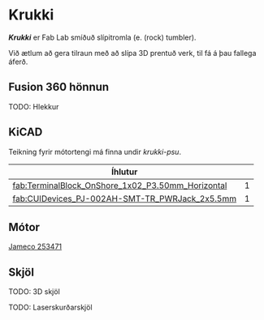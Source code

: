 # Krukki

**_Krukki_** er Fab Lab smíðuð slípitromla (e. (rock) tumbler). 

Við ætlum að gera tilraun með að slípa 3D prentuð verk, til fá á þau fallega áferð. 

## Fusion 360 hönnun

TODO: Hlekkur

## KiCAD 

Teikning fyrir mótortengi má finna undir _krukki-psu_. 

|   Íhlutur                     |       | 
|   ---                         | ---   | 
|   [fab:TerminalBlock_OnShore_1x02_P3.50mm_Horizontal](www.on-shore.com/wp-content/uploads/ED555XDS.pdf)               | 1 | 
|   [fab:CUIDevices_PJ-002AH-SMT-TR_PWRJack_2x5.5mm](https://www.cuidevices.com/product/resource/pj-002ah-smt-tr.pdf)   | 1 |

## Mótor

[Jameco 253471](https://www.jameco.com/z/38-004-Jameco-ReliaPro-DC-Motor-with-Gearhead-12VDC-74mA-1120-RPM_253471.html)

## Skjöl

TODO: 3D skjöl

TODO: Laserskurðarskjöl